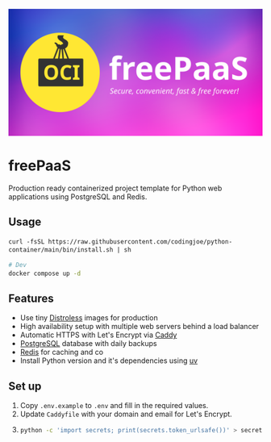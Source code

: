 <p align="center">
<img alt="freePaaS: Secure, convenient, fast & free forever!" src="logo.svg">
</p>

# freePaaS

Production ready containerized project template for Python web applications using PostgreSQL and Redis.

## Usage

```
curl -fsSL https://raw.githubusercontent.com/codingjoe/python-container/main/bin/install.sh | sh
```

```bash
# Dev
docker compose up -d
```

## Features

- Use tiny [Distroless] images for production
- High availability setup with multiple web servers behind a load balancer
- Automatic HTTPS with Let's Encrypt via [Caddy]
- [PostgreSQL] database with daily backups
- [Redis] for caching and co
- Install Python version and it's dependencies using [uv]

## Set up

1. Copy `.env.example` to `.env` and fill in the required values.
1. Update `Caddyfile` with your domain and email for Let's Encrypt.
1. ```bash
   python -c 'import secrets; print(secrets.token_urlsafe())' > secrets/postgres_password.txt
   ```

[caddy]: https://caddyserver.com/
[distroless]: https://github.com/GoogleContainerTools/distroless
[postgresql]: https://www.postgresql.org/
[redis]: https://redis.io/
[uv]: https://docs.astral.sh/uv/
